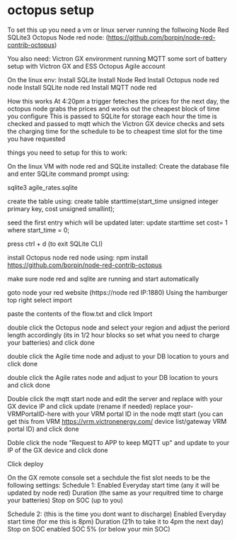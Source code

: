 # octopus setup

To set this up you need a vm or linux server running the follwoing
Node Red
SQLite3
Octopus Node red node: (https://github.com/borpin/node-red-contrib-octopus)

You also need:
Victron GX environment running MQTT
some sort of battery setup with Victron GX and ESS
Octopus Agile account

On the linux env:
Install SQLite
Install Node Red
Install Octopus node red node
Install SQLite node red
Install MQTT node red

How this works
At 4:20pm a trigger feteches the prices for the next day, the octopus node grabs the prices and works out the cheapest block of time you configure
This is passed to SQLite for storage
each hour the time is checked and passed to mqtt which the Victron GX device checks and sets the charging time for the schedule to be to cheapest time slot for the time you have requested 

things you need to setup for this to work:

On the linux VM with node red and SQLite installed:
Create the database file and enter SQLite command prompt using:

sqlite3 agile_rates.sqlite

create the table using:
create table starttime(start_time unsigned integer primary key, cost unsigned smallint);

seed the first entry which will be updated later:
update starttime set cost= 1 where start_time = 0;

press ctrl + d (to exit SQLite CLI)

install Octopus node red node using: 
npm install https://github.com/borpin/node-red-contrib-octopus

make sure node red and sqlite are running and start automatically

goto node your red website (https://node red IP:1880)
Using the hamburger top right select import

paste the contents of the flow.txt and click Import

double click the Octopus node and select your region and adjust the periord length accordingly (its in 1/2 hour blocks so set what you need to charge your batteries) and click done

double click the Agile time node and adjust to your DB location to yours and click done

double click the Agile rates node and adjust to your DB location to yours and click done

Double click the mqtt start node and edit the server and replace with your GX device IP and click update (rename if needed)
replace your-VRMPortalID-here with your VRM portal ID in the node mqtt start (you can get this from VRM https://vrm.victronenergy.com/ device list/gateway VRM portal ID) and click done

Doble click the node "Request to APP to keep MQTT up" and update to your IP of the GX device and click done

Click deploy

On the GX remote console set a sechdule 
the fist slot needs to be the following settings:
Schedule 1:
Enabled Everyday
start time (any it will be updated by node red)
Duration (the same as your requitred time to charge your batteries)
Stop on SOC (up to you)

Schedule 2: (this is the time you dont want to discharge)
Enabled Everyday
start time (for me this is 8pm)
Duration (21h to take it to 4pm the next day)
Stop on SOC enabled
SOC 5% (or below your min SOC)











